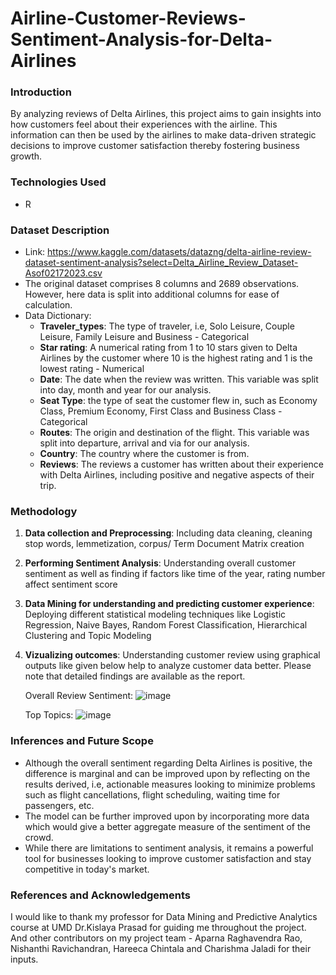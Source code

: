 # Airline-Customer-Reviews-Sentiment-Analysis-for-Delta-Airlines


### Introduction

By analyzing reviews of Delta Airlines, this project aims to gain insights into how customers feel about their experiences with the airline. This information can then be used by the airlines to make data-driven strategic decisions to improve customer satisfaction thereby fostering business growth.


### Technologies Used

- R


### Dataset Description

- Link: https://www.kaggle.com/datasets/datazng/delta-airline-review-dataset-sentiment-analysis?select=Delta_Airline_Review_Dataset-Asof02172023.csv
- The original dataset comprises 8 columns and 2689 observations. However, here data is split into additional columns for ease of calculation.
- Data Dictionary:
    - **Traveler_types**: The type of traveler, i.e, Solo Leisure, Couple Leisure, Family Leisure and Business - Categorical
    - **Star rating**: A numerical rating from 1 to 10 stars given to Delta Airlines by the customer where 10 is the highest rating and 1 is the lowest rating - Numerical
    - **Date**: The date when the review was written. This variable was split into day, month and year for our analysis.
    - **Seat Type**: the type of seat the customer flew in, such as Economy Class, Premium Economy, First Class and Business Class - Categorical
    - **Routes**: The origin and destination of the flight. This variable was split into departure, arrival and via for our analysis.
    - **Country**: The country where the customer is from.
    - **Reviews**: The reviews a customer has written about their experience with Delta Airlines, including positive and negative aspects of their trip.

      
### Methodology

1. **Data collection and Preprocessing**:
       Including data cleaning, cleaning stop words, lemmetization, corpus/ Term Document Matrix creation
2. **Performing Sentiment Analysis**:
       Understanding overall customer sentiment as well as finding if factors like time of the year, rating number affect sentiment score  
3. **Data Mining for understanding and predicting customer experience**:
       Deploying different statistical modeling techniques like Logistic Regression, Naive Bayes, Random Forest Classification, Hierarchical Clustering and Topic Modeling
4. **Vizualizing outcomes**:
       Understanding customer review using graphical outputs like given below help to analyze customer data better. Please note that detailed findings are available as the report.

      Overall Review Sentiment:
       ![image](https://github.com/AYamdagni/Delta-Airline-Reviews-Sentiment-Analysis/assets/136560732/ec27eefe-1a65-4f57-ab3f-ec77f528966a)

      Top Topics:
       ![image](https://github.com/AYamdagni/Delta-Airline-Reviews-Sentiment-Analysis/assets/136560732/8cfaced7-c40e-459f-93bd-3ce8fb95c457)


### Inferences and Future Scope

- Although the overall sentiment regarding Delta Airlines is positive, the difference is marginal and can be improved upon by reflecting on the results derived, i.e, actionable measures looking to minimize problems such as flight cancellations, flight scheduling, waiting time for passengers, etc.
- The model can be further improved upon by incorporating more data which would give a better aggregate measure of the sentiment of the crowd.
- While there are limitations to sentiment analysis, it remains a powerful tool for businesses looking to improve customer satisfaction and stay competitive in today's market.


### References and Acknowledgements

I would like to thank my professor for Data Mining and Predictive Analytics course at UMD Dr.Kislaya Prasad for guiding me throughout the project. And other contributors on my project team - Aparna Raghavendra Rao, Nishanthi Ravichandran, Hareeca Chintala and Charishma Jaladi for their inputs.






